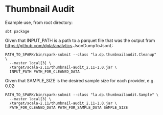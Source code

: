 # Thumbnail Audit

Example use, from root directory:

    sbt package

Given that INPUT_PATH is a path to a parquet file that was the output from
https://github.com/dpla/analytics JsonDumpToJsonL:

    PATH_TO_SPARK/bin/spark-submit --class "la.dp.thumbnailaudit.Cleanup" \
      --master local[3] \
      /target/scala-2.11/thumbnail-audit_2.11-1.0.jar \
      INPUT_PATH PATH_FOR_CLEANED_DATA

Given that SAMPLE_SIZE is the desired sample size for each provider, e.g. 0.02:

    PATH_TO_SPARK/bin/spark-submit --class "la.dp.thumbnailaudit.Sample" \
      --master local[3] \
      /target/scala-2.11/thumbnail-audit_2.11-1.0.jar \
      PATH_FOR_CLEANED_DATA PATH_FOR_SAMPLE_DATA SAMPLE_SIZE
